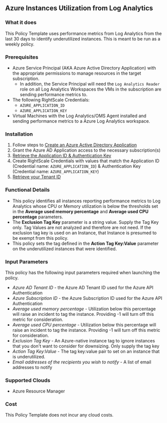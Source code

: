 ## Azure Instances Utilization from Log Analytics

### What it does

This Policy Template uses performance metrics from Log Analytics from the last 30 days to identify underutilized instances. This is meant to be run as a weekly policy. 

### Prerequisites

- Azure Service Principal (AKA Azure Active Directory Application) with the appropriate permissions to manage resources in the target subscription.
  - In addition, the Service Principal will need the `Log Analytics Reader` role on all Log Analytics Workspaces the VMs in the subscription are sending performance metrics to.
- The following RightScale Credentials:
  - `AZURE_APPLICATION_ID`
  - `AZURE_APPLICATION_KEY`
- Virtual Machines with the Log Analytics/OMS Agent installed and sending performance metrics to a Azure Log Analytics workspace.

### Installation

1. Follow steps to [Create an Azure Active Directory Application](https://docs.microsoft.com/en-us/azure/azure-resource-manager/resource-group-create-service-principal-portal#create-an-azure-active-directory-application)
1. Grant the Azure AD Application access to the necessary subscription(s)
1. [Retrieve the Application ID & Authentication Key](https://docs.microsoft.com/en-us/azure/azure-resource-manager/resource-group-create-service-principal-portal#get-application-id-and-authentication-key)
1. Create RightScale Credentials with values that match the Application ID (Credential name: `AZURE_APPLICATION_ID`) & Authentication Key (Credential name: `AZURE_APPLICATION_KEY`)
1. [Retrieve your Tenant ID](https://docs.microsoft.com/en-us/azure/azure-resource-manager/resource-group-create-service-principal-portal#get-tenant-id)

### Functional Details

- This policy identifies all instances reporting performance metrics to Log Analytics whose CPU or Memory utilization is below the thresholds set in the **Average used memory percentage** and **Average used CPU percentage** parameters.
- The **Exclusion Tag Key** parameter is a string value.  Supply the Tag Key only.  Tag Values are not analyzed and therefore are not need.  If the exclusion tag key is used on an Instance, that Instance is presumed to be exempt from this policy.
- This policy sets the tag defined in the **Action Tag Key:Value** parameter on the underutilized instances that were identified.

### Input Parameters

This policy has the following input parameters required when launching the policy.

- *Azure AD Tenant ID* - the Azure AD Tenant ID used for the Azure API Authentication
- *Azure Subscription ID* - the Azure Subscription ID used for the Azure API Authentication
- *Average used memory percentage* - Utilization below this percentage will raise an incident to tag the instance. Providing -1 will turn off this metric for consideration.
- *Average used CPU percentage* - Utilization below this percentage will raise an incident to tag the instance. Providing -1 will turn off this metric for consideration.
- *Exclusion Tag Key* - An Azure-native instance tag to ignore instances that you don't want to consider for downsizing. Only supply the tag key
- *Action Tag Key:Value* - The tag key:value pair to set on an instance that is underutilized.
- *Email addresses of the recipients you wish to notify* - A list of email addresses to notify

### Supported Clouds

- Azure Resource Manager

### Cost

This Policy Template does not incur any cloud costs.
